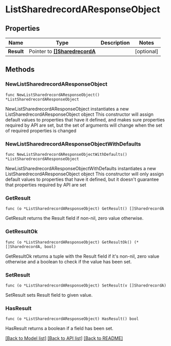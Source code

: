 # ListSharedrecordAResponseObject

## Properties

Name | Type | Description | Notes
------------ | ------------- | ------------- | -------------
**Result** | Pointer to [**[]SharedrecordA**](SharedrecordA.md) |  | [optional] 

## Methods

### NewListSharedrecordAResponseObject

`func NewListSharedrecordAResponseObject() *ListSharedrecordAResponseObject`

NewListSharedrecordAResponseObject instantiates a new ListSharedrecordAResponseObject object
This constructor will assign default values to properties that have it defined,
and makes sure properties required by API are set, but the set of arguments
will change when the set of required properties is changed

### NewListSharedrecordAResponseObjectWithDefaults

`func NewListSharedrecordAResponseObjectWithDefaults() *ListSharedrecordAResponseObject`

NewListSharedrecordAResponseObjectWithDefaults instantiates a new ListSharedrecordAResponseObject object
This constructor will only assign default values to properties that have it defined,
but it doesn't guarantee that properties required by API are set

### GetResult

`func (o *ListSharedrecordAResponseObject) GetResult() []SharedrecordA`

GetResult returns the Result field if non-nil, zero value otherwise.

### GetResultOk

`func (o *ListSharedrecordAResponseObject) GetResultOk() (*[]SharedrecordA, bool)`

GetResultOk returns a tuple with the Result field if it's non-nil, zero value otherwise
and a boolean to check if the value has been set.

### SetResult

`func (o *ListSharedrecordAResponseObject) SetResult(v []SharedrecordA)`

SetResult sets Result field to given value.

### HasResult

`func (o *ListSharedrecordAResponseObject) HasResult() bool`

HasResult returns a boolean if a field has been set.


[[Back to Model list]](../README.md#documentation-for-models) [[Back to API list]](../README.md#documentation-for-api-endpoints) [[Back to README]](../README.md)


